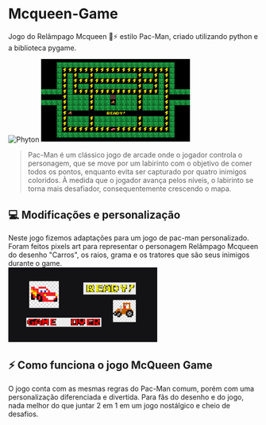 # Mcqueen-Game
Jogo do Relâmpago Mcqueen 🚗⚡ estilo Pac-Man, criado utilizando python e a biblioteca pygame.

<img align="center" alt="Phyton" src="https://img.shields.io/badge/Python-3776AB?style=for-the-badge&logo=python&logoColor=white"/>

<img src="tela_jogo.png" alt="Tela do jogo" width="300px" hight="300px">

> Pac-Man é um clássico jogo de arcade onde o jogador controla o personagem, que se move por um labirinto com o objetivo de comer todos os pontos, enquanto evita ser capturado por quatro inimigos coloridos. À medida que o jogador avança pelos níveis, o labirinto se torna mais desafiador, consequentemente crescendo o mapa. 

## 💻 Modificações e personalização

Neste jogo fizemos adaptações para um jogo de pac-man personalizado. Foram feitos pixels art para representar o personagem Relâmpago Mcqueen do desenho "Carros", os raios, grama e os tratores que são seus inimigos durante o game.  
<img src="pixel_art.png" alt="Pixels art personalizados" width="300px" hight="300px">

## ⚡ Como funciona o jogo McQueen Game

O jogo conta com as mesmas regras do Pac-Man comum, porém com uma personalização diferenciada e divertida. Para fãs do desenho e do jogo, nada melhor do que juntar 2 em 1 em um jogo nostálgico e cheio de desafios. 
